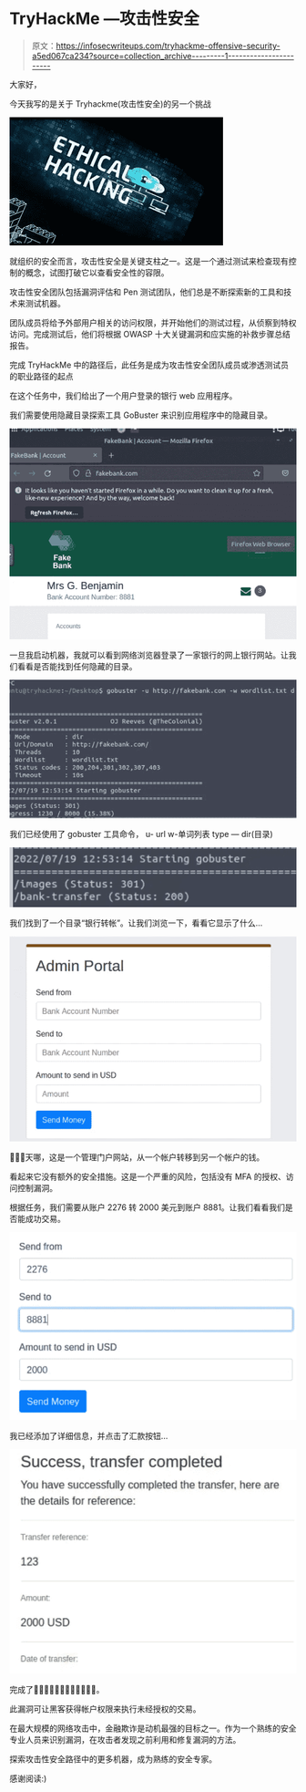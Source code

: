 # TryHackMe —攻击性安全

> 原文：<https://infosecwriteups.com/tryhackme-offensive-security-a5ed067ca234?source=collection_archive---------1----------------------->

大家好，

今天我写的是关于 Tryhackme(攻击性安全)的另一个挑战

![](img/f540b3d9621ec42668fcf25f418a31fe.png)

就组织的安全而言，攻击性安全是关键支柱之一。这是一个通过测试来检查现有控制的概念，试图打破它以查看安全性的容限。

攻击性安全团队包括漏洞评估和 Pen 测试团队，他们总是不断探索新的工具和技术来测试机器。

团队成员将给予外部用户相关的访问权限，并开始他们的测试过程，从侦察到特权访问。完成测试后，他们将根据 OWASP 十大关键漏洞和应实施的补救步骤总结报告。

完成 TryHackMe 中的路径后，此任务是成为攻击性安全团队成员或渗透测试员的职业路径的起点

在这个任务中，我们给出了一个用户登录的银行 web 应用程序。

我们需要使用隐藏目录探索工具 GoBuster 来识别应用程序中的隐藏目录。

![](img/dc73ff0f35e17568b4b8c171ce49a431.png)

一旦我启动机器，我就可以看到网络浏览器登录了一家银行的网上银行网站。让我们看看是否能找到任何隐藏的目录。

![](img/1b102c989ba42cb395893eca0ecf64d5.png)

我们已经使用了 gobuster 工具命令，
u- url
w-单词列表
type — dir(目录)

![](img/3eb30195758a48b4acf764d6db87019b.png)

我们找到了一个目录“银行转帐”。让我们浏览一下，看看它显示了什么…

![](img/35979420bced740050aa4639688fc924.png)

🤯🤯🤯天哪，这是一个管理门户网站，从一个帐户转移到另一个帐户的钱。

看起来它没有额外的安全措施。这是一个严重的风险，包括没有 MFA 的授权、访问控制漏洞。

根据任务，我们需要从账户 2276 转 2000 美元到账户 8881。让我们看看我们是否能成功交易。

![](img/4230a048eab3881f1ab4ab7bd498b45b.png)

我已经添加了详细信息，并点击了汇款按钮…

![](img/f8e16a7832125f01cf0e2629b577cecf.png)

完成了🤯🤯🤯🤯👨‍💻👨‍💻👨‍💻👨‍💻。

此漏洞可让黑客获得帐户权限来执行未经授权的交易。

在最大规模的网络攻击中，金融欺诈是动机最强的目标之一。作为一个熟练的安全专业人员来识别漏洞，在攻击者发现之前利用和修复漏洞的方法。

探索攻击性安全路径中的更多机器，成为熟练的安全专家。

感谢阅读:)